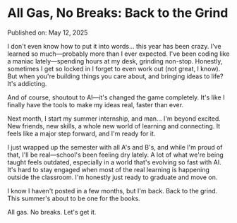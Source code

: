 # All Gas, No Breaks: Back to the Grind

Published on: May 12, 2025

I don't even know how to put it into words… this year has been crazy. I've learned so much—probably more than I ever expected. I've been coding like a maniac lately—spending hours at my desk, grinding non-stop. Honestly, sometimes I get so locked in I forget to even work out (not great, I know). But when you're building things you care about, and bringing ideas to life? It's addicting.

And of course, shoutout to AI—it's changed the game completely. It's like I finally have the tools to make my ideas real, faster than ever.

Next month, I start my summer internship, and man… I'm beyond excited. New friends, new skills, a whole new world of learning and connecting. It feels like a major step forward, and I'm ready for it.

I just wrapped up the semester with all A's and B's, and while I'm proud of that, I'll be real—school's been feeling dry lately. A lot of what we're being taught feels outdated, especially in a world that's evolving so fast with AI. It's hard to stay engaged when most of the real learning is happening outside the classroom. I'm honestly just ready to graduate and move on.

I know I haven't posted in a few months, but I'm back. Back to the grind. This summer's about to be one for the books.

All gas. No breaks. Let's get it. 